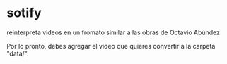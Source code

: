 # sotify
reinterpreta videos en un fromato similar a las obras de Octavio Abúndez

Por lo pronto, debes agregar el video que quieres convertir a la carpeta "data/".
